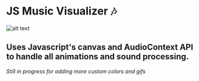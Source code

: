 # JS Music Visualizer 🎶

![alt text](./welcome.png)


## Uses Javascript's canvas and AudioContext API to handle all animations and sound processing. 
<i>Still in progress for adding more custom colors and gifs</i>
